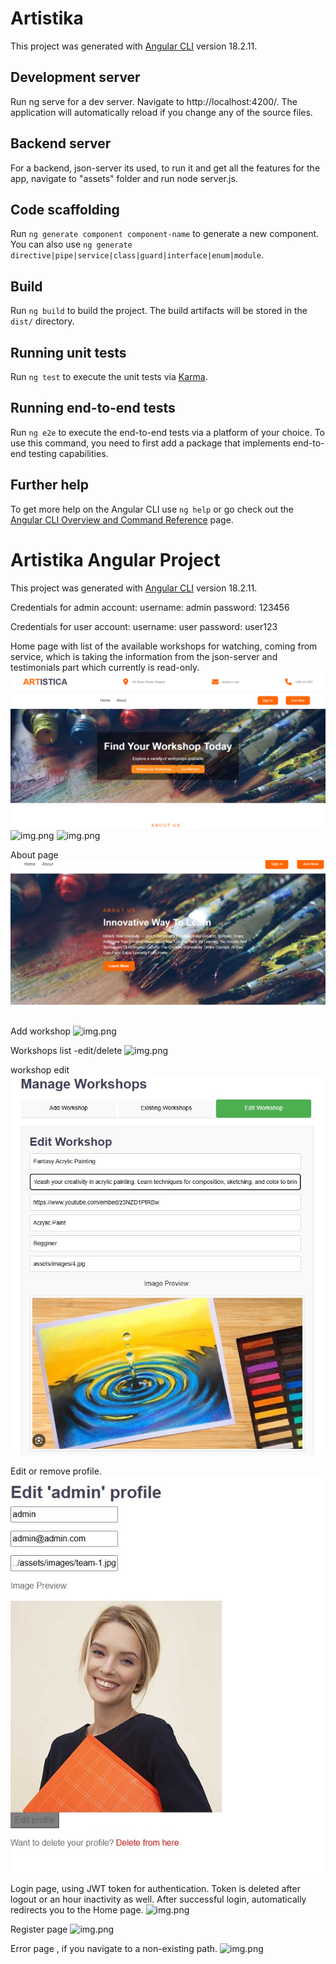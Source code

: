 # Artistika

This project was generated with [Angular CLI](https://github.com/angular/angular-cli) version 18.2.11.

## Development server

Run ng serve for a dev server. Navigate to http://localhost:4200/. The application will automatically reload if you change any of the source files.

## Backend server
For a backend, json-server its used, to run it and get all the features for the app, navigate to "assets" folder and run node server.js.


## Code scaffolding

Run `ng generate component component-name` to generate a new component. You can also use `ng generate directive|pipe|service|class|guard|interface|enum|module`.

## Build

Run `ng build` to build the project. The build artifacts will be stored in the `dist/` directory.

## Running unit tests

Run `ng test` to execute the unit tests via [Karma](https://karma-runner.github.io).

## Running end-to-end tests

Run `ng e2e` to execute the end-to-end tests via a platform of your choice. To use this command, you need to first add a package that implements end-to-end testing capabilities.

## Further help

To get more help on the Angular CLI use `ng help` or go check out the [Angular CLI Overview and Command Reference](https://angular.dev/tools/cli) page.




# Artistika Angular Project

This project was generated with [Angular CLI](https://github.com/angular/angular-cli) version 18.2.11.

Credentials for admin account:
username: admin
password: 123456

Credentials for user account:
username: user
password: user123



Home page with list of the available workshops for watching, coming from service, which is taking the information from the json-server and testimonials part which currently is read-only.
![img.png](images/home1.png)
![img.png](images/home2.png)
![img.png](images/home3.png)

About page
![img.png](images/about.png)

Add workshop
![img.png](images/add-workshop.jpg)

Workshops list -edit/delete
![img.png](images/wokrshops-list.jpg)

workshop edit
![img.png](images/workshop-edit.jpg)

Edit or remove profile.
![img.png](images/profile.jpg)

Login page, using JWT token for authentication. Token is deleted after logout or an hour inactivity as well. After successful login, automatically redirects you to the Home page.
![img.png](images/login.jpg)

Register page
![img.png](images/home1.jpg)

Error page , if you navigate to a non-existing path.
![img.png](images/error.jpg)

